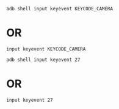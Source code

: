 ```
adb shell input keyevent KEYCODE_CAMERA
```

# OR

```
input keyevent KEYCODE_CAMERA
```

```
adb shell input keyevent 27
```

# OR

```
input keyevent 27
```
